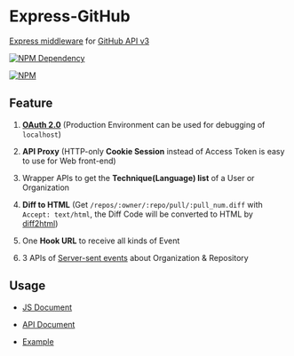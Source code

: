 # Express-GitHub

[Express middleware](http://expressjs.com/en/guide/using-middleware.html) for
[GitHub API v3](https://developer.github.com/v3/)

[![NPM Dependency](https://david-dm.org/TechQuery/Express-GitHub.svg)](https://david-dm.org/TechQuery/Express-GitHub)

[![NPM](https://nodei.co/npm/express-github.png?downloads=true&downloadRank=true&stars=true)](https://nodei.co/npm/express-github/)



## Feature

 1. [**OAuth 2.0**](https://oauth.net/2/) (Production Environment can be used for debugging of `localhost`)

 2. **API Proxy** (HTTP-only **Cookie Session** instead of Access Token is easy to use for Web front-end)

 3. Wrapper APIs to get the **Technique(Language) list** of a User or Organization

 4. **Diff to HTML** (Get `/repos/:owner/:repo/pull/:pull_num.diff` with `Accept: text/html`, the Diff Code will be converted to HTML by [diff2html](https://diff2html.xyz/))

 5. One **Hook URL** to receive all kinds of Event

 6. 3 APIs of [Server-sent events](https://developer.mozilla.org/en-US/docs/Web/API/Server-sent_events/Using_server-sent_events) about Organization & Repository



## Usage

 - [JS Document](https://tech-query.me/Express-GitHub/)

 - [API Document](https://tech-query.me/Express-GitHub/HTTP/)

 - [Example](https://github.com/FreeCodeCamp-Chengdu/GDN/blob/master/server/GitHub.js)
